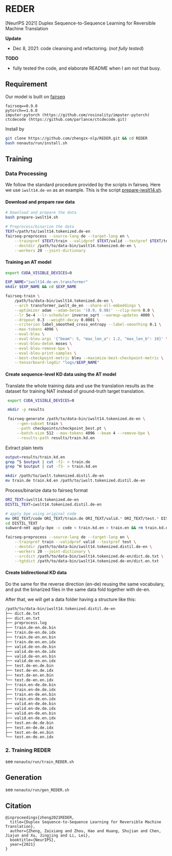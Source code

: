 # REDER
[NeurIPS 2021] Duplex Sequence-to-Sequence Learning for Reversible Machine Translation


**Update**
- Dec 8, 2021: code cleansing and refactoring. (*not fully tested*)


**TODO**
- fully tested the code, and elaborate README when I am not that busy.



## Requirement
Our model is built on [fairseq](https://github.com/pytorch/fairseq)
```
fairseq==0.9.0
pytorch==1.6.0
imputer-pytorch (https://github.com/rosinality/imputer-pytorch)
ctcdecode (https://github.com/parlance/ctcdecode.git)
```

Install by
```sh
git clone https://github.com/zhengzx-nlp/REDER.git && cd REDER
bash nonauto/run/install.sh
```



## Training

### Data Processing
We follow the standard procedure provided by the scripts in fairseq. Here we use `iwslt14.de-en` as an example. This is the script [prepare-iwslt14.sh](https://github.com/pytorch/fairseq/blob/master/examples/translation/prepare-iwslt14.sh).

#### Download and prepare raw data
```sh
# Download and prepare the data
bash prepare-iwslt14.sh 

# Preprocess/binarize the data
TEXT=/path/to/iwslt14.tokenized.de-en
fairseq-preprocess --source-lang de --target-lang en \
    --trainpref $TEXT/train --validpref $TEXT/valid --testpref $TEXT/test \
    --destdir /path/to/data-bin/iwslt14.tokenized.de-en \
    --workers 20 --joint-dictionary
```

#### Training an AT model
```sh
export CUDA_VISIBLE_DEVICES=0

EXP_NAME="iwslt14.de-en.transformer"
mkdir $EXP_NAME && cd $EXP_NAME

fairseq-train \
    /path/to/data-bin/iwslt14.tokenized.de-en \
    --arch transformer_iwslt_de_en --share-all-embeddings \
    --optimizer adam --adam-betas '(0.9, 0.98)' --clip-norm 0.0 \
    --lr 5e-4 --lr-scheduler inverse_sqrt --warmup-updates 4000 \
    --dropout 0.3 --weight-decay 0.0001 \
    --criterion label_smoothed_cross_entropy --label-smoothing 0.1 \
    --max-tokens 4096 \
    --eval-bleu \
    --eval-bleu-args '{"beam": 5, "max_len_a": 1.2, "max_len_b": 10}' \
    --eval-bleu-detok moses \
    --eval-bleu-remove-bpe \
    --eval-bleu-print-samples \
    --best-checkpoint-metric bleu --maximize-best-checkpoint-metric \
    --tensorboard-logdir "logs/$EXP_NAME" 
```

#### Create sequence-level KD data using the AT model
Translate the whole training data and use the translation results as the dataset for training NAT instead of ground-truth target translation.

```sh
 export CUDA_VISIBLE_DEVICES=0

 mkdir -p results

 fairseq-generate /path/to/data-bin/iwslt14.tokenized.de-en \
     --gen-subset train \
     --path checkpoints/checkpoint_best.pt \
     --batch-size 512 --max-tokens 4096 --beam 4 --remove-bpe \
     --results-path results/train.kd.en
```

Extract plain texts
```sh
output=results/train.kd.en
grep ^S $output | cut -f2- > train.de
grep ^H $output | cut -f3- > train.kd.en

mkdir /path/to/iwslt.tokenized.distil.de-en
mv train.de train.kd.en /path/to/iwslt.tokenized.distil.de-en
```

Process/binarize data to fairseq format
```sh
ORI_TEXT=iwslt14.tokenized.de-en
DISTIL_TEXT=iwslt14.tokenized.distil.de-en

# apply bpe using original code
mv ORI_TEXT/code ORI_TEXT/train.de ORI_TEXT/valid.* ORI_TEXT/test.* DISTIL_TEXT 
cd DISTIL_TEXT
subword-nmt apply-bpe -c code < train.kd.en > train.en && rm train.kd.en 

fairseq-preprocess --source-lang de --target-lang en \
    --trainpref train --validpref valid --testpref test \
    --destdir /path/to/data-bin/iwslt14.tokenized.distil.de-en \
    --workers 20 --joint-dictionary \
    --srcdict /path/to/data-bin/iwslt14.tokenized.de-en/dict.de.txt \
    --tgtdict /path/to/data-bin/iwslt14.tokenized.de-en/dict.en.txt 

```



#### Create bidirectional KD data
Do the same for the reverse direction (en-de) reusing the same vocabulary, and put the binarized files in the same data fold together with de-en. 

After that, we will get a data folder having a structure like this:
```sh
/path/to/data-bin/iwslt14.tokenized.distil.de-en
├── dict.de.txt      
├── dict.en.txt      
├── preprocess.log   
├── train.de-en.de.bin
├── train.de-en.de.idx
├── train.de-en.en.bin
├── train.de-en.en.idx
├── valid.de-en.de.bin
├── valid.de-en.de.idx
├── valid.de-en.en.bin
├── valid.de-en.en.idx
├── test.de-en.de.bin
├── test.de-en.de.idx
├── test.de-en.en.bin
└── test.de-en.en.idx
├── train.en-de.de.bin
├── train.en-de.de.idx
├── train.en-de.en.bin
├── train.en-de.en.idx
├── valid.en-de.de.bin
├── valid.en-de.de.idx
├── valid.en-de.en.bin
├── valid.en-de.en.idx
├── test.en-de.de.bin
├── test.en-de.de.idx
├── test.en-de.en.bin
└── test.en-de.en.idx
```


### 2. Training REDER
see `nonauto/run/train_REDER.sh`


## Generation
see `nonauto/run/gen_REDER.sh`




## Citation
```
@inproceedings{zheng2021REDER,
  title={Duplex Sequence-to-Sequence Learning for Reversible Machine Translation},
  author={Zheng, Zaixiang and Zhou, Hao and Huang, Shujian and Chen, Jiajun and Xu, Jingjing and Li, Lei},
  booktitle={NeurIPS},
  year={2021}
}

```
